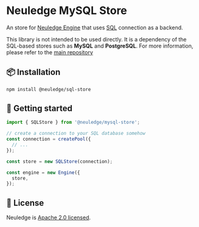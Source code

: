 # Neuledge MySQL Store

An store for [Neuledge Engine](https://neuledge.com) that uses [SQL](https://en.wikipedia.org/wiki/SQL) connection as a backend.

This library is not intended to be used directly. It is a dependency of the SQL-based stores such as **MySQL** and **PostgreSQL**. For more information, please refer to the [main repository](https://github.com/neuledge/engine-js)

## 📦 Installation

```bash
npm install @neuledge/sql-store
```

## 🚀 Getting started

```ts
import { SQLStore } from '@neuledge/mysql-store';

// create a connection to your SQL database somehow
const connection = createPool({
  // ...
});

const store = new SQLStore(connection);

const engine = new Engine({
  store,
});
```

## 📄 License

Neuledge is [Apache 2.0 licensed](https://github.com/neuledge/engine-js/blob/main/LICENSE).
